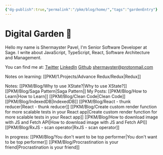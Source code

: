 ```yaml
---
{"dg-publish":true,"permalink":"/pkm/blog/home/","tags":"gardenEntry"}
---
```



# Digital Garden 🌴
Hello my name is Shermayster Pavel, I'm Senior Software Developer at Sage. I write about JavaScript, TypeScript, React, Software Architecture and Management.

You can find me at: 
[Twitter](https://twitter.com/ShermPavel)
[LinkedIn](www.linkedin.com/in/shermpavel)
[Github](https://github.com/Shermayster)
shermayster@protonmail.com

Notes on learning:
[[PKM/1.Projects/Advance Redux/Redux\|Redux]]

Notes: 
[[PKM/Blog/Why to use XState?\|Why to use XState?]]
[[PKM/Blog/Saga Pattern\|Saga Pattern]]
My Posts:
[[PKM/Blog/How to Learn\|How to Learn]]
[[PKM/Blog/Clean Code\|Clean Code]]
[[PKM/Blog/IndexedDB\|IndexedDB]]
[[PKM/Blog/React - thunk reducer\|React - thunk reducer]]
[[PKM/Blog/Create custom render function for more scalable tests in your React app\|Create custom render function for more scalable tests in your React app]]
[[PKM/Blog/How to download image with JS and Fetch API\|How to download image with JS and Fetch API]]
[[PKM/Blog/RxJS - scan operator\|RxJS - scan operator]]

In progress:
[[PKM/Blog/You don't want to be top performer\|You don't want to be top performer]]
[[PKM/Blog/Procrastination is your friend\|Procrastination is your friend]]


